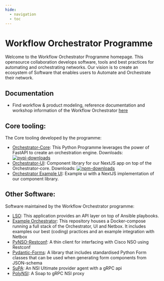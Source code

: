 ```yaml
---
hide:
  - navigation
  - toc
---
```

# Workflow Orchestrator Programme
Welcome to the Workflow Orchestrator Programme homepage. This opensource collaboration develops software, tools and best practices for automating and orchestrating networks. Our vision is to create an ecosystem of Software that enables users to Automate and Orchestrate their network.

## Documentation
- Find workflow & product modeling, reference documentation and workshop information of the Workflow Orchestrator [here](https://workfloworchestrator.org/orchestrator-core)


## Core tooling:
The Core tooling developed by the programme:

- [Orchestrator-Core](https://github.com/workfloworchestrator/orchestrator-core): This Python Programme leverages the power of FastAPI to create an orchestration engine. Downloads: 
[![pypi-downloads](https://static.pepy.tech/badge/orchestrator-core)](https://pepy.tech/project/orchestrator-core)
- [Orchestrator-UI](https://github.com/workfloworchestrator/orchestrator-ui-library): Component library for our NextJS 
app on top of the Orchestrator-core. Downloads: 
[![npm-downloads](https://img.shields.io/npm/dt/%40orchestrator-ui%2Forchestrator-ui-components)](https://github.com/workfloworchestrator/orchestrator-ui-library)
- [Orchestrator Example UI](https://github.com/workfloworchestrator/example-orchestrator-ui/): Example ui with a NextJS 
implementation of our component library. 

## Other Software:
Software maintained by the Workflow Orchestrator programme:

- [LSO](https://workfloworchestrator.org/lso): This application provides an API layer on top of Ansible playbooks.
- [Example Orchestrator](https://github.com/workfloworchestrator/example-orchestrator): This repository houses a 
Docker-compose running a full stack of the Orchestrator, UI and Netbox. It includes examples our best (coding) practices
and an example integration with Netbox
- [PyNSO-Restconf](https://workfloworchestrator.org/pynso-restconf): A thin client for interfacing with Cisco NSO using 
Restconf
- [Pydantic-Forms](https://github.com/workfloworchestrator/pydantic-forms): A library that includes standardised Python 
Form classes that can be used when generating form components from JSON-schema
- [SuPA](https://workfloworchestrator.org/SuPA): An NSI Ultimate provider agent with a gRPC api
- [PolyNSI](https://github.com/workfloworchestrator/polynsi): A Soap to gRPC NSI proxy

